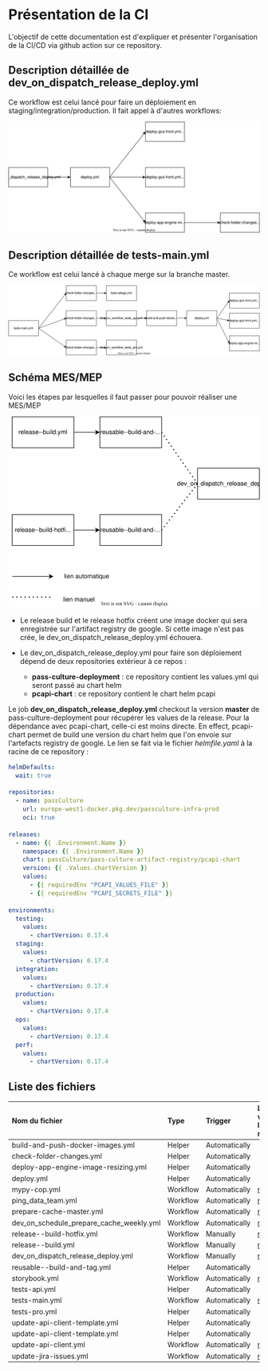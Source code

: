 Présentation de la CI
=====================

L'objectif de cette documentation est d'expliquer et présenter l'organisation de la CI/CD via github action sur ce repository.


Description détaillée de dev_on_dispatch_release_deploy.yml
--------------------------------------------

Ce workflow est celui lancé pour faire un déploiement en staging/integration/production. Il fait appel à d'autres workflows:

![schéma release deploy](./img/release-deploy.drawio.svg)

Description détaillée de tests-main.yml
---------------------------------------

Ce workflow est celui lancé à chaque merge sur la branche master.

![schéma test main](./img/test-main.drawio.svg)

Schéma MES/MEP
--------------

Voici les étapes par lesquelles il faut passer pour pouvoir réaliser une MES/MEP


![schéma MES - MEP](./img/MES-MEP.drawio.svg)


* Le release build et le release hotfix créent une image docker qui sera enregistrée sur l'artifact registry de google. Si cette image n'est pas crée, le dev_on_dispatch_release_deploy.yml échouera.

* Le dev_on_dispatch_release_deploy.yml pour faire son déploiement dépend de deux repositories extérieur à ce repos :
  * **pass-culture-deployment** : ce repository contient les values.yml qui seront passé au chart helm
  * **pcapi-chart** : ce repository contient le chart helm pcapi

Le job **dev_on_dispatch_release_deploy.yml** checkout la version **master** de pass-culture-deployment pour récupérer les values de la release. Pour la dépendance avec pcapi-chart, celle-ci est moins directe. En effect, pcapi-chart permet de build une version du chart helm que l'on envoie sur l'artefacts registry de google. Le lien se fait via le fichier *helmfile.yaml* à la racine de ce repository :

```yaml
helmDefaults:
  wait: true

repositories:
  - name: passCulture
    url: europe-west1-docker.pkg.dev/passculture-infra-prod
    oci: true

releases:
  - name: {{ .Environment.Name }}
    namespace: {{ .Environment.Name }}
    chart: passCulture/pass-culture-artifact-registry/pcapi-chart
    version: {{ .Values.chartVersion }}
    values:
      - {{ requiredEnv "PCAPI_VALUES_FILE" }}
      - {{ requiredEnv "PCAPI_SECRETS_FILE" }}

environments:
  testing:
    values:
      - chartVersion: 0.17.4
  staging:
    values:
      - chartVersion: 0.17.4
  integration:
    values:
      - chartVersion: 0.17.4
  production:
    values:
      - chartVersion: 0.17.4
  ops:
    values:
      - chartVersion: 0.17.4
  perf:
    values:
      - chartVersion: 0.17.4
```

Liste des fichiers
------------------

| Nom du fichier                        | Type     | Trigger       | Liens vers les runs                                                                                   |
|:--------------------------------------|:---------|:--------------|:------------------------------------------------------------------------------------------------------|
| build-and-push-docker-images.yml      | Helper   | Automatically |                                                                                                       |
| check-folder-changes.yml              | Helper   | Automatically |                                                                                                       |
| deploy-app-engine-image-resizing.yml | Helper   | Automatically |                                                                                                       |
| deploy.yml                            | Helper   | Automatically |                                                                                                       |
| mypy-cop.yml                          | Workflow | Automatically | [runs](https://github.com/pass-culture/pass-culture-main/actions/workflows/mypy-cop.yml)              |
| ping_data_team.yml                    | Workflow | Automatically | [runs](https://github.com/pass-culture/pass-culture-main/actions/workflows/ping_data_team.yml)        |
| prepare-cache-master.yml              | Workflow | Automatically | [runs](https://github.com/pass-culture/pass-culture-main/actions/workflows/prepare-cache-master.yml)  |
| dev_on_schedule_prepare_cache_weekly.yml              | Workflow | Automatically | [runs](https://github.com/pass-culture/pass-culture-main/actions/workflows/dev_on_schedule_prepare_cache_weekly.yml)  |
| release--build-hotfix.yml             | Workflow | Manually      | [runs](https://github.com/pass-culture/pass-culture-main/actions/workflows/release--build-hotfix.yml) |
| release--build.yml                    | Workflow | Manually      | [runs](https://github.com/pass-culture/pass-culture-main/actions/workflows/release--build.yml)        |
| dev_on_dispatch_release_deploy.yml                   | Workflow | Manually      | [runs](https://github.com/pass-culture/pass-culture-main/actions/workflows/dev_on_dispatch_release_deploy.yml)       |
| reusable--build-and-tag.yml           | Helper   | Automatically |                                                                                                       |
| storybook.yml                         | Workflow | Automatically | [runs](https://github.com/pass-culture/pass-culture-main/actions/workflows/storybook.yml)             |
| tests-api.yml                         | Helper   | Automatically |                                                                                                       |
| tests-main.yml                        | Workflow | Automatically | [runs](https://github.com/pass-culture/pass-culture-main/actions/workflows/tests-main.yml)            |
| tests-pro.yml                         | Helper   | Automatically |                                                                                                       |
| update-api-client-template.yml        | Helper   | Automatically |                                                                                                       |
| update-api-client-template.yml        | Helper   | Automatically |                                                                                                       |
| update-api-client.yml                 | Workflow | Automatically | [runs](https://github.com/pass-culture/pass-culture-main/actions/workflows/update-api-client.yml)     |
| update-jira-issues.yml                | Workflow | Automatically | [runs](https://github.com/pass-culture/pass-culture-main/actions/workflows/update-jira-issues.yml)    |
